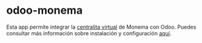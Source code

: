 # odoo-monema
Esta app permite integrar la [centralita virtual](https://www.monema.es/centralita-virtual/) de Monema con Odoo.
Puedes consultar más información sobre instalación y configuración [aquí](https://www.monema.es:/knowledge-base/como-configurar-odoo-con-fonema/).
